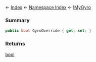 ← [Index](Api-Index) ← [Namespace Index](Namespace-Index) ← [IMyGyro](Sandbox.ModAPI.Ingame.IMyGyro)

### Summary

```csharp
public bool GyroOverride { get; set; }
```

### Returns

[bool](https://docs.microsoft.com/en-us/dotnet/api/System.Boolean?view=netframework-4.6)

